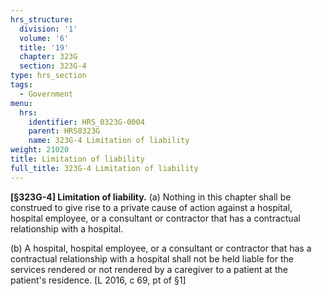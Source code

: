 ```yaml
---
hrs_structure:
  division: '1'
  volume: '6'
  title: '19'
  chapter: 323G
  section: 323G-4
type: hrs_section
tags:
  - Government
menu:
  hrs:
    identifier: HRS_0323G-0004
    parent: HRS0323G
    name: 323G-4 Limitation of liability
weight: 21020
title: Limitation of liability
full_title: 323G-4 Limitation of liability
---
```

<a></a>**[§323G-4] Limitation of liability.** (a) Nothing in this chapter shall be construed to give rise to a private cause of action against a hospital, hospital employee, or a consultant or contractor that has a contractual relationship with a hospital.

(b) A hospital, hospital employee, or a consultant or contractor that has a contractual relationship with a hospital shall not be held liable for the services rendered or not rendered by a caregiver to a patient at the patient's residence. [L 2016, c 69, pt of §1]